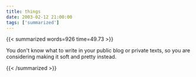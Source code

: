 ```yaml
---
title: things
date: 2003-02-12 21:00:00
tags: ['summarized']
---
```


{{< summarized words=926 time=49.73 >}}

You don't know what to write in your public blog or private texts, so you are considering making it soft and pretty instead.

{{< /summarized >}}